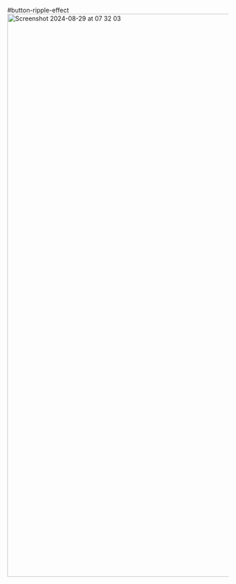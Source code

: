 #button-ripple-effect
<img width="1280" alt="Screenshot 2024-08-29 at 07 32 03" src="https://github.com/user-attachments/assets/e0bf55ff-4be5-4a8e-9b8a-4a6edb313f16">
